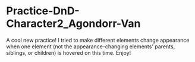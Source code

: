 # Practice-DnD-Character2_Agondorr-Van
A cool new practice! I tried to make different elements change appearance when one element (not the appearance-changing elements' parents, siblings, or children) is hovered on this time. Enjoy!
